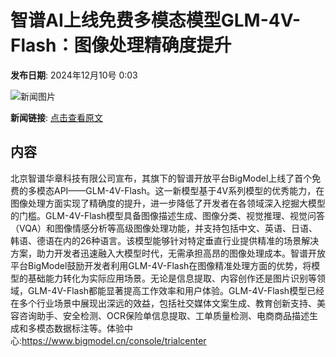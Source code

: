 # 智谱AI上线免费多模态模型GLM-4V-Flash：图像处理精确度提升

**发布日期**: 2024年12月10号 0:03

![新闻图片](https://pic.chinaz.com/picmap/thumb/202406051435016830_1.jpg)

**新闻链接**: [点击查看原文](https://www.aibase.com/zh/news/13795)

## 内容

北京智谱华章科技有限公司宣布，其旗下的智谱开放平台BigModel上线了首个免费的多模态API——GLM-4V-Flash。这一新模型基于4V系列模型的优秀能力，在图像处理方面实现了精确度的提升，进一步降低了开发者在各领域深入挖掘大模型的门槛。GLM-4V-Flash模型具备图像描述生成、图像分类、视觉推理、视觉问答（VQA）和图像情感分析等高级图像处理功能，并支持包括中文、英语、日语、韩语、德语在内的26种语言。该模型能够针对特定垂直行业提供精准的场景解决方案，助力开发者迅速融入大模型时代，无需承担高昂的图像处理成本。智谱开放平台BigModel鼓励开发者利用GLM-4V-Flash在图像精准处理方面的优势，将模型的基础能力转化为实际应用场景。无论是信息提取、内容创作还是图片识别等领域，GLM-4V-Flash都能显著提高工作效率和用户体验。GLM-4V-Flash模型已经在多个行业场景中展现出深远的效益，包括社交媒体文案生成、教育创新支持、美容咨询助手、安全检测、OCR保险单信息提取、工单质量检测、电商商品描述生成和多模态数据标注等。体验中心:https://www.bigmodel.cn/console/trialcenter
